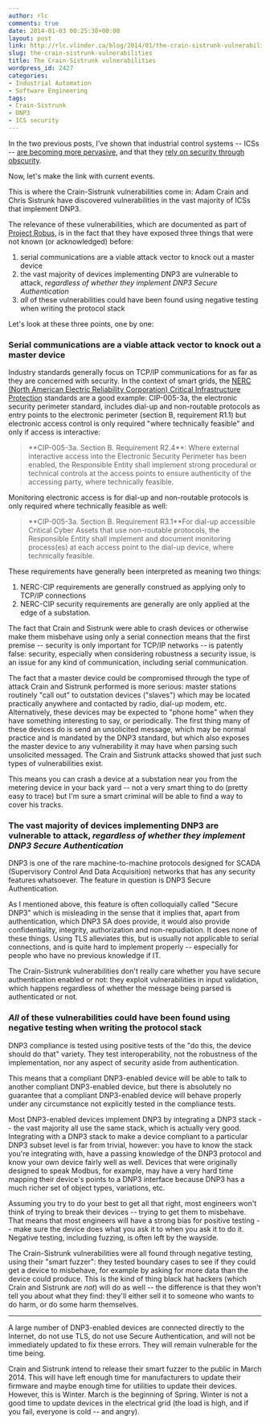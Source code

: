 ```yaml
---
author: rlc
comments: true
date: 2014-01-03 00:25:38+00:00
layout: post
link: http://rlc.vlinder.ca/blog/2014/01/the-crain-sistrunk-vulnerabilities/
slug: the-crain-sistrunk-vulnerabilities
title: The Crain-Sistrunk vulnerabilities
wordpress_id: 2427
categories:
- Industrial Automation
- Software Engineering
tags:
- Crain-Sistrunk
- DNP3
- ICS security
---
```


In the two previous posts, I've shown that industrial control systems -- ICSs -- [are becoming more pervasive](http://rlc.vlinder.ca/blog/2013/12/the-importance-of-ics-security-pervasiveness-of-icss/), and that they [rely on security through obscurity](http://rlc.vlinder.ca/blog/2013/12/the-importance-of-ics-security-ics-communications/).

Now, let's make the link with current events.

<!-- more -->

This is where the Crain-Sistrunk vulnerabilities come in: Adam Crain and Chris Sistrunk have discovered vulnerabilities in the vast majority of ICSs that implement DNP3.

The relevance of these vulnerabilities, which are documented as part of [Project Robus](http://www.automatak.com/robus/), is in the fact that they have exposed three things that were not known (or acknowledged) before: 

  1. serial communications are a viable attack vector to knock out a master device
  2. the vast majority of devices implementing DNP3 are vulnerable to attack, _regardless of whether they implement DNP3 Secure Authentication_
  3. _all_ of these vulnerabilities could have been found using negative testing when writing the protocol stack


Let's look at these three points, one by one:


### Serial communications are a viable attack vector to knock out a master device


Industry standards generally focus on TCP/IP communications for as far as they are concerned with security. In the context of smart grids, the [NERC (North American Electric Reliability Corporation) Critical Infrastructure Protection](http://web.archive.org/web/20151019112638/http://www.nerc.com/pa/Stand/Pages/CIPStandards.aspx) standards are a good example: CIP-005-3a, the electronic security perimeter standard, includes dial-up and non-routable protocols as entry points to the electronic perimeter (section B, requirement R1.1) but electronic access control is only required "where technically feasible" and only if access is interactive: 

<blockquote>**CIP-005-3a. Section B. Requirement R2.4**: Where external interactive access into the Electronic Security Perimeter has been enabled, the Responsible Entity shall implement strong procedural or technical controls at the access points to ensure authenticity of the accessing party, where technically feasible.</blockquote>



Monitoring electronic access is for dial-up and non-routable protocols is only required where technically feasible as well: 

<blockquote>**CIP-005-3a. Section B. Requirement R3.1**For dial-up accessible Critical Cyber Assets that use non-routable protocols, the Responsible Entity shall implement and document monitoring process(es) at each access point to the dial-up device, where technically feasible.</blockquote>



These requirements have generally been interpreted as meaning two things: 



  1. NERC-CIP requirements are generally construed as applying only to TCP/IP connections
  2. NERC-CIP security requirements are generally are only applied at the edge of a substation.


The fact that Crain and Sistrunk were able to crash devices or otherwise make them misbehave using only a serial connection means that the first premise -- security is only important for TCP/IP networks -- is patently false: security, especially when considering robustness a security issue, is an issue for any kind of communication, including serial communication.

The fact that a master device could be compromised through the type of attack Crain and Sistrunk performed is more serious: master stations routinely "call out" to outstation devices ("slaves") which may be located practically anywhere and contacted by radio, dial-up modem, etc. Alternatively, these devices may be expected to "phone home" when they have something interesting to say, or periodically. The first thing many of these devices do is send an unsolicited message, which may be normal practice and is mandated by the DNP3 standard, but which also exposes the master device to any vulnerability it may have when parsing such unsolicited messaged. The Crain and Sistrunk attacks showed that just such types of vulnerabilities exist.

This means you can crash a device at a substation near you from the metering device in your back yard -- not a very smart thing to do (pretty easy to trace) but I'm sure a smart criminal will be able to find a way to cover his tracks.



### The vast majority of devices implementing DNP3 are vulnerable to attack, _regardless of whether they implement DNP3 Secure Authentication_


DNP3 is one of the rare machine-to-machine protocols designed for SCADA (Supervisory Control And Data Acquisition) networks that has any security features whatsoever. The feature in question is DNP3 Secure Authentication.

As I mentioned above, this feature is often colloquially called "Secure DNP3" which is misleading in the sense that it implies that, apart from authentication, which DNP3 SA does provide, it would also provide confidentiality, integrity, authorization and non-repudiation. It does none of these things. Using TLS alleviates this, but is usually not applicable to serial connections, and is quite hard to implement properly -- especially for people who have no previous knowledge if IT.

The Crain-Sistrunk vulnerabilities don't really care whether you have secure authentication enabled or not: they exploit vulnerabilities in input validation, which happens regardless of whether the message being parsed is authenticated or not.



### _All_ of these vulnerabilities could have been found using negative testing when writing the protocol stack


DNP3 compliance is tested using positive tests of the "do this, the device should do that" variety. They test interoperability, not the robustness of the implementation, nor any aspect of security aside from authentication.

This means that a compliant DNP3-enabled device will be able to talk to another compliant DNP3-enabled device, but there is absolutely no guarantee that a compliant DNP3-enabled device will behave properly under any circumstance not explicitly tested in the compliance tests.

Most DNP3-enabled devices implement DNP3 by integrating a DNP3 stack -- the vast majority all use the same stack, which is actually very good. Integrating with a DNP3 stack to make a device compliant to a particular DNP3 subset level is far from trivial, however: you have to know the stack you're integrating with, have a passing knowledge of the DNP3 protocol and know your own device fairly well as well. Devices that were originally designed to speak Modbus, for example, may have a very hard time mapping their device's points to a DNP3 interface because DNP3 has a much richer set of object types, variations, etc.

Assuming you try to do your best to get all that right, most engineers won't think of trying to break their devices -- trying to get them to misbehave. That means that most engineers will have a strong bias for positive testing -- make sure the device does what you ask it to when you ask it to do it. Negative testing, including fuzzing, is often left by the wayside.

The Crain-Sistrunk vulnerabilities were all found through negative testing, using their "smart fuzzer": they tested boundary cases to see if they could get a device to misbehave, for example by asking for more data than the device could produce. This is the kind of thing black hat hackers (which Crain and Sistrunk are _not_) will do as well -- the difference is that they won't tell you about what they find: they'll either sell it to someone who wants to do harm, or do some harm themselves.



* * *



A large number of DNP3-enabled devices are connected directly to the Internet, do not use TLS, do not use Secure Authentication, and will not be immediately updated to fix these errors. They will remain vulnerable for the time being.

Crain and Sistrunk intend to release their smart fuzzer to the public in March 2014. This will have left enough time for manufacturers to update their firmware and maybe enough time for utilities to update their devices. However, this is Winter. March is the beginning of Spring. Winter is not a good time to update devices in the electrical grid (the load is high, and if you fail, everyone is cold -- and angry).
